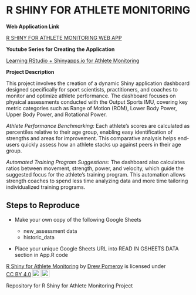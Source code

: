 # R SHINY FOR ATHLETE MONITORING

**Web Application Link**

[R SHINY FOR ATHLETE MONITORING WEB APP](https://dpomperformance.shinyapps.io/RWalkthrough/)

**Youtube Series for Creating the Application**

[Learning RStudio + Shinyapps.io for Athlete Monitoring](https://www.youtube.com/playlist?list=PLnCoHDFUN2utbjuj24WKOYhclndRsXBmV)

**Project Description**

This project involves the creation of a dynamic Shiny application dashboard designed specifically for sport scientists, practitioners, and coaches to monitor and optimize athlete performance. The dashboard focuses on physical assessments conducted with the Output Sports IMU, covering key metric categories such as Range of Motion (ROM), Lower Body Power, Upper Body Power, and Rotational Power.

*Athlete Performance Benchmarking:* 
Each athlete’s scores are calculated as percentiles relative to their age group, enabling easy identification of strengths and areas for improvement. This comparative analysis helps end-users quickly assess how an athlete stacks up against peers in their age group.

*Automated Training Program Suggestions:* 
The dashboard also calculates ratios between movement, strength, power, and velocity, which guide the suggested focus for the athlete’s training program. This automation allows strength coaches to spend less time analyzing data and more time tailoring individualized training programs.

## Steps to Reproduce
- Make your own copy of the following Google Sheets 
  - new_assessment data
  - historic_data

- Place your unique Google Sheets URL into READ IN GSHEETS DATA section in App.R code


<p xmlns:cc="http://creativecommons.org/ns#" xmlns:dct="http://purl.org/dc/terms/"><a property="dct:title" rel="cc:attributionURL" href="https://github.com/dpom93/RShiny_for_athlete_monitoring/tree/main">R Shiny for Athlete Monitoring</a> by <a rel="cc:attributionURL dct:creator" property="cc:attributionName" href="https://dpom93.github.io/drewpomeroy_portfolio/">Drew Pomeroy</a> is licensed under <a href="https://creativecommons.org/licenses/by/4.0/?ref=chooser-v1" target="_blank" rel="license noopener noreferrer" style="display:inline-block;">CC BY 4.0<img style="height:22px!important;margin-left:3px;vertical-align:text-bottom;" src="https://mirrors.creativecommons.org/presskit/icons/cc.svg?ref=chooser-v1" alt=""><img style="height:22px!important;margin-left:3px;vertical-align:text-bottom;" src="https://mirrors.creativecommons.org/presskit/icons/by.svg?ref=chooser-v1" alt=""></a></p>


Repository for R Shiny for Athlete Monitoring Project